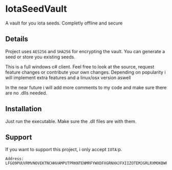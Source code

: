 # IotaSeedVault
A vault for you iota seeds. Completly offline and secure 

## Details
Project uses ``AES256`` and ``SHA256`` for encrypting the vault. You can generate a seed or store you existing seeds.

This is a full windows c# client. Feel free to look at the source, request feature changes or contribute your own changes.
Depending on popularity i will implement extra features and a linux/osx version aswell 

In the near future i will add more comments to my code and make sure there are no .dlls needed.

## Installation
Just run the executable. Make sure the .dll files are with them.

## Support
If you want to support this project, i only accept ``IOTA``:p.
```
Address: LFGO9PUUVRMVNOVEKTNCHHVAMPUTPRKNTENMRFYWXDFXGRNXHJFXIIZOTEMJGRLRXMOKBWPQJMCHQQRKKORRWJOPKD
```


